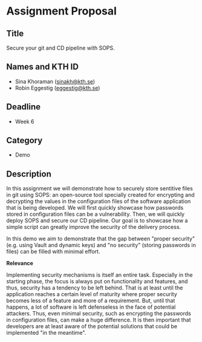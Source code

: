 # Assignment Proposal

## Title

Secure your git and CD pipeline with SOPS.

## Names and KTH ID

- Sina Khoraman (sinakh@kth.se)
- Robin Eggestig (eggestig@kth.se)

## Deadline

- Week 6

## Category

- Demo

## Description

In this assignment we will demonstrate how to securely store sentitive files in git using SOPS: an open-source tool specially created for encrypting and decrypting the values in the configuration files of the software application that is being developed. We will first quickly showcase how passwords stored in configuration files can be a vulnerability. Then, we will quickly deploy SOPS and secure our CD pipeline. Our goal is to showcase how a simple script can greatly improve the security of the delivery process.

In this demo we aim to demonstrate that the gap between "proper security" (e.g. using Vault and dynamic keys) and "no security" (storing passwords in files) can be filled with minimal effort.

**Relevance**

Implementing security mechanisms is itself an entire task. Especially in the starting phase, the focus is always put on functionality and features, and thus, security has a tendency to be left behind. That is at least until the application reaches a certain level of maturity where proper security becomes less of a feature and more of a requirement. But, until that happens, a lot of software is left defenseless in the face of potential attackers. Thus, even minimal security, such as encrypting the passwords in configuration files, can make a huge difference. It is then important that developers are at least aware of the potential solutions that could be implemented "in the meantime".
